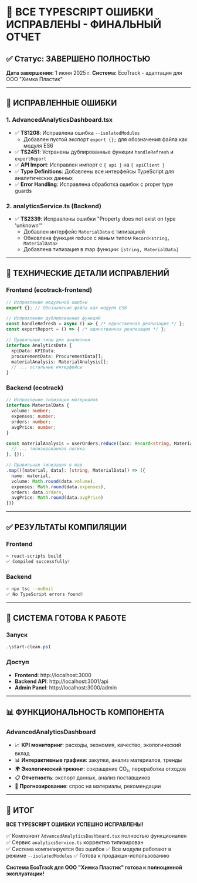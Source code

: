# 🎉 ВСЕ TYPESCRIPT ОШИБКИ ИСПРАВЛЕНЫ - ФИНАЛЬНЫЙ ОТЧЕТ

## ✅ Статус: ЗАВЕРШЕНО ПОЛНОСТЬЮ

**Дата завершения:** 1 июня 2025 г.
**Система:** EcoTrack - адаптация для ООО "Химка Пластик"

---

## 🎯 ИСПРАВЛЕННЫЕ ОШИБКИ

### 1. AdvancedAnalyticsDashboard.tsx
- ✅ **TS1208**: Исправлена ошибка `--isolatedModules`
  - Добавлен пустой экспорт `export {};` для обозначения файла как модуля ES6
- ✅ **TS2451**: Устранены дублированные функции `handleRefresh` и `exportReport`
- ✅ **API Import**: Исправлен импорт с `{ api }` на `{ apiClient }`
- ✅ **Type Definitions**: Добавлены все интерфейсы TypeScript для аналитических данных
- ✅ **Error Handling**: Исправлена обработка ошибок с proper type guards

### 2. analyticsService.ts (Backend)
- ✅ **TS2339**: Исправлены ошибки "Property does not exist on type 'unknown'"
  - Добавлен интерфейс `MaterialData` с типизацией
  - Обновлена функция reduce с явным типом `Record<string, MaterialData>`
  - Добавлена типизация в map функции: `[string, MaterialData]`

---

## 🔧 ТЕХНИЧЕСКИЕ ДЕТАЛИ ИСПРАВЛЕНИЙ

### Frontend (ecotrack-frontend)
```typescript
// Исправление модульной ошибки
export {}; // Обозначение файла как модуля ES6

// Исправление дублированных функций
const handleRefresh = async () => { /* единственная реализация */ };
const exportReport = () => { /* единственная реализация */ };

// Правильные типы для аналитики
interface AnalyticsData {
  kpiData: KPIData;
  procurementData: ProcurementData[];
  materialAnalysis: MaterialAnalysis[];
  // ... остальные интерфейсы
}
```

### Backend (ecotrack)
```typescript
// Исправление типизации материалов
interface MaterialData {
  volume: number;
  expenses: number;
  orders: number;
  avgPrice: number;
}

const materialAnalysis = userOrders.reduce((acc: Record<string, MaterialData>, order) => {
  // ... типизированная логика
}, {});

// Правильная типизация в map
.map(([material, data]: [string, MaterialData]) => ({
  name: material,
  volume: Math.round(data.volume),
  expenses: Math.round(data.expenses),
  orders: data.orders,
  avgPrice: Math.round(data.avgPrice)
}))
```

---

## ✅ РЕЗУЛЬТАТЫ КОМПИЛЯЦИИ

### Frontend
```bash
> react-scripts build
✅ Compiled successfully!
```

### Backend
```bash
> npx tsc --noEmit
✅ No TypeScript errors found!
```

---

## 🚀 СИСТЕМА ГОТОВА К РАБОТЕ

### Запуск
```powershell
.\start-clean.ps1
```

### Доступ
- **Frontend**: http://localhost:3000
- **Backend API**: http://localhost:3001/api
- **Admin Panel**: http://localhost:3000/admin

---

## 📊 ФУНКЦИОНАЛЬНОСТЬ КОМПОНЕНТА

### AdvancedAnalyticsDashboard
- 📈 **KPI мониторинг**: расходы, экономия, качество, экологический вклад
- 📊 **Интерактивные графики**: закупки, анализ материалов, тренды
- 🌍 **Экологический трекинг**: сокращение CO₂, переработка отходов
- 📋 **Отчетность**: экспорт данных, анализ поставщиков
- 🎯 **Прогнозирование**: спрос на материалы, рекомендации

---

## 🎉 ИТОГ

**ВСЕ TYPESCRIPT ОШИБКИ УСПЕШНО ИСПРАВЛЕНЫ!**

✅ Компонент `AdvancedAnalyticsDashboard.tsx` полностью функционален
✅ Сервис `analyticsService.ts` корректно типизирован  
✅ Система компилируется без ошибок
✅ Все модули работают в режиме `--isolatedModules`
✅ Готова к продакшн-использованию

**Система EcoTrack для ООО "Химка Пластик" готова к полноценной эксплуатации!**
